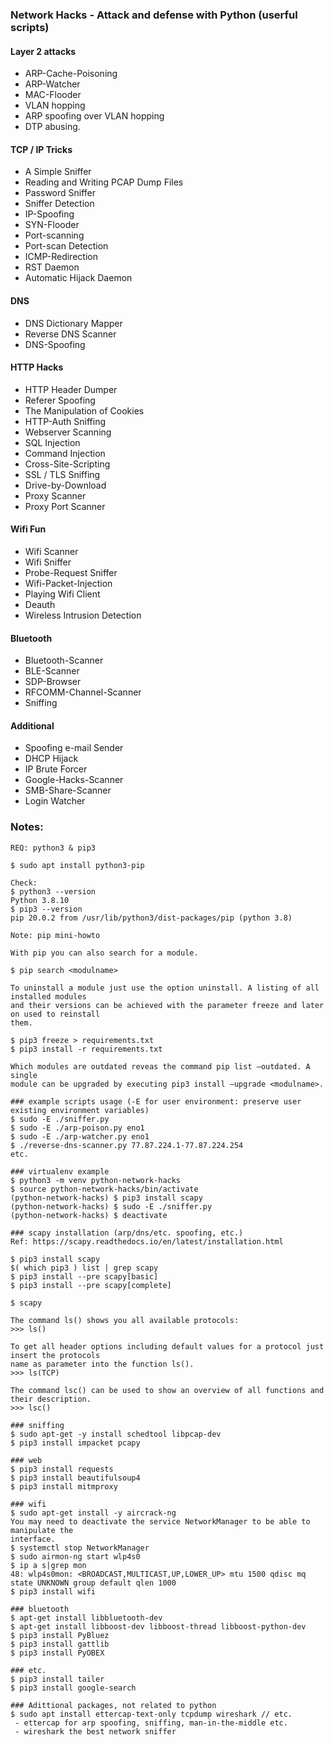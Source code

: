 ### Network Hacks - Attack and defense with Python (userful scripts)

#### Layer 2 attacks
- ARP-Cache-Poisoning  
- ARP-Watcher  
- MAC-Flooder  
- VLAN hopping  
- ARP spoofing over VLAN hopping 
- DTP abusing.

#### TCP / IP Tricks 
- A Simple Sniffer 
- Reading and Writing PCAP Dump Files
- Password Sniffer
- Sniffer Detection
- IP-Spoofing
- SYN-Flooder
- Port-scanning
- Port-scan Detection
- ICMP-Redirection
- RST Daemon
- Automatic Hijack Daemon

#### DNS
- DNS Dictionary Mapper
- Reverse DNS Scanner
- DNS-Spoofing

#### HTTP Hacks
- HTTP Header Dumper
- Referer Spoofing 
- The Manipulation of Cookies
- HTTP-Auth Sniffing 
- Webserver Scanning
- SQL Injection 
- Command Injection 
- Cross-Site-Scripting
- SSL / TLS Sniffing
- Drive-by-Download
- Proxy Scanner 
- Proxy Port Scanner

#### Wifi Fun
- Wifi Scanner
- Wifi Sniffer
- Probe-Request Sniffer  
- Wifi-Packet-Injection 
- Playing Wifi Client 
- Deauth 
- Wireless Intrusion Detection 

#### Bluetooth
- Bluetooth-Scanner
- BLE-Scanner 
- SDP-Browser 
- RFCOMM-Channel-Scanner
- Sniffing

#### Additional
- Spoofing e-mail Sender
- DHCP Hijack 
- IP Brute Forcer
- Google-Hacks-Scanner
- SMB-Share-Scanner
- Login Watcher

### Notes: 
```
REQ: python3 & pip3

$ sudo apt install python3-pip

Check:
$ python3 --version
Python 3.8.10
$ pip3 --version
pip 20.0.2 from /usr/lib/python3/dist-packages/pip (python 3.8)

Note: pip mini-howto 

With pip you can also search for a module.

$ pip search <modulname>

To uninstall a module just use the option uninstall. A listing of all installed modules
and their versions can be achieved with the parameter freeze and later on used to reinstall
them.

$ pip3 freeze > requirements.txt
$ pip3 install -r requirements.txt

Which modules are outdated reveas the command pip list –outdated. A single
module can be upgraded by executing pip3 install –upgrade <modulname>.

### example scripts usage (-E for user environment: preserve user existing environment variables) 
$ sudo -E ./sniffer.py
$ sudo -E ./arp-poison.py eno1
$ sudo -E ./arp-watcher.py eno1
$ ./reverse-dns-scanner.py 77.87.224.1-77.87.224.254
etc.

### virtualenv example
$ python3 -m venv python-network-hacks
$ source python-network-hacks/bin/activate
(python-network-hacks) $ pip3 install scapy
(python-network-hacks) $ sudo -E ./sniffer.py
(python-network-hacks) $ deactivate

### scapy installation (arp/dns/etc. spoofing, etc.)
Ref: https://scapy.readthedocs.io/en/latest/installation.html

$ pip3 install scapy
$( which pip3 ) list | grep scapy
$ pip3 install --pre scapy[basic]
$ pip3 install --pre scapy[complete]

$ scapy

The command ls() shows you all available protocols:
>>> ls()

To get all header options including default values for a protocol just insert the protocols
name as parameter into the function ls().
>>> ls(TCP)

The command lsc() can be used to show an overview of all functions and their description.
>>> lsc()

### sniffing 
$ sudo apt-get -y install schedtool libpcap-dev
$ pip3 install impacket pcapy

### web
$ pip3 install requests
$ pip3 install beautifulsoup4
$ pip3 install mitmproxy

### wifi 
$ sudo apt-get install -y aircrack-ng
You may need to deactivate the service NetworkManager to be able to manipulate the
interface.
$ systemctl stop NetworkManager
$ sudo airmon-ng start wlp4s0
$ ip a s|grep mon
48: wlp4s0mon: <BROADCAST,MULTICAST,UP,LOWER_UP> mtu 1500 qdisc mq state UNKNOWN group default qlen 1000
$ pip3 install wifi

### bluetooth
$ apt-get install libbluetooth-dev
$ apt-get install libboost-dev libboost-thread libboost-python-dev
$ pip3 install PyBluez
$ pip3 install gattlib
$ pip3 install PyOBEX

### etc.
$ pip3 install tailer
$ pip3 install google-search

### Adittional packages, not related to python
$ sudo apt install ettercap-text-only tcpdump wireshark // etc.
 - ettercap for arp spoofing, sniffing, man-in-the-middle etc.
 - wireshark the best network sniffer
```
